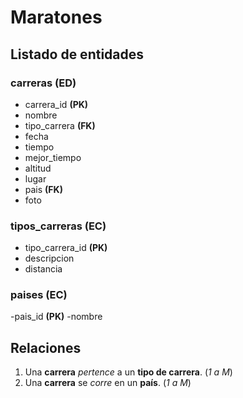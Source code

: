 # Maratones

## Listado de entidades

### carreras **(ED)**

- carrera_id **(PK)**
- nombre
- tipo_carrera **(FK)**
- fecha
- tiempo
- mejor_tiempo
- altitud
- lugar
- pais **(FK)**
- foto

### tipos_carreras **(EC)**

- tipo_carrera_id **(PK)**
- descripcion
- distancia

### paises **(EC)**

-pais_id **(PK)**
-nombre

## Relaciones

1. Una **carrera** _pertence_ a un **tipo de carrera**. (_1 a M_)
1. Una **carrera** se _corre_ en un **país**. (_1 a M_)